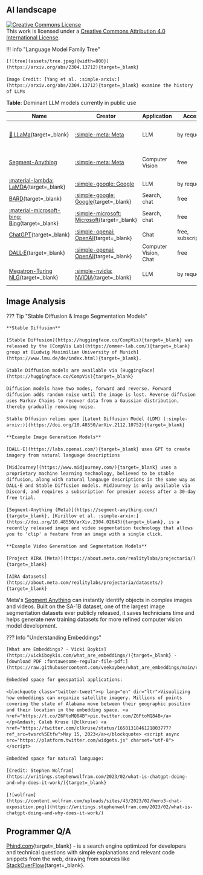 ## AI landscape

<a rel="license" href="http://creativecommons.org/licenses/by/4.0/"><img alt="Creative Commons License" style="border-width:0" src="https://i.creativecommons.org/l/by/4.0/88x31.png" /></a><br />This work is licensed under a <a rel="license" href="http://creativecommons.org/licenses/by/4.0/">Creative Commons Attribution 4.0 International License</a>.

!!! info "Language Model Family Tree"

    [![tree](assets/tree.jpeg){width=800}](https://arxiv.org/abs/2304.13712){target=_blank}
    
    Image Credit: [Yang et al. :simple-arxiv:](https://arxiv.org/abs/2304.13712){target=_blank} examine the history of LLMs 

**Table**: Dominant LLM models currently in public use

| Name | Creator | Application | Access | Publications |
|------|---------|-------------|--------|--------------|
| [:llama: LLaMa](https://github.com/facebookresearch/llama){target=_blank} | [:simple-meta: Meta]() | LLM | by request | [:simple-github: facebookresearch/llama](https://github.com/facebookresearch/llama){target=_blank}, [(Touvron et al. :simple-arxiv:)](https://doi.org/10.48550/arXiv.2302.13971){target=_blank} | 
| [Segment-Anything](https://segment-anything.com/) | [:simple-meta: Meta]() | Computer Vision | free |[:simple-github: facebookresearch/segment-anything](https://github.com/facebookresearch/segment-anything){target=_blank}, [(Kirillov et al. :simple-arxiv:)](https://doi.org/10.48550/arXiv.2304.02643){target=_blank} |
| [:material-lambda: LaMDA](https://blog.google/technology/ai/lamda/){target=_blank} | [:simple-google: Google](https://aitestkitchen.withgoogle.com/) | LLM | by request | [(Thoppilan et al. :simple-arxiv:)](https://arxiv.org/abs/2201.08239){target=_blank} | 
| [BARD](https://bard.google.com/){target=_blank} | [:simple-google: Google](https://bard.google.com/){target=_blank} | Search, chat | free |
| [:material-microsoft-bing: Bing](https://www.bing.com/){target=_blank} | [:simple-microsoft: Microsoft](){target=_blank} | Search, chat | free | |
| [ChatGPT](https://chat.openai.com/chat){target=_blank} | [:simple-openai: OpenAI](https://openai.com/){target=_blank} | Chat | free, subscription |
| [DALL·E](https://labs.openai.com/){target=_blank} | [:simple-openai: OpenAI](https://openai.com/){target=_blank} | Computer Vision, Chat | free | [:simple-github: openai/DALL-E](https://github.com/openai/DALL-E){target=_blank}, [(Ramesh et al.:simple-arxiv:)](https://doi.org/10.48550/arXiv.2102.12092)
| [Megatron-Turing NLG](https://developer.nvidia.com/megatron-turing-natural-language-generation){target=_blank} | [:simple-nvidia: NVIDIA](https://developer.nvidia.com/megatron-turing-natural-language-generation){target=_blank} | LLM | by request | [:simple-github: NVIDIA/Megatron-LM](https://github.com/NVIDIA/Megatron-LM){target=_blank}, [(Shoeybi et al. :simple-arxiv:)](https://doi.org/10.48550/arXiv.2201.11990){target=_blank} | 


## Image Analysis

??? Tip "Stable Diffusion & Image Segmentation Models"

    **Stable Diffusion**

    [Stable Diffusion](https://huggingface.co/CompVis){target=_blank} was released by the [CompVis Lab](https://ommer-lab.com/){target=_blank} group at [Ludwig Maximilian University of Munich](https://www.lmu.de/de/index.html){target=_blank}. 

    Stable Diffusion models are available via [HuggingFace](https://huggingface.co/CompVis){target=_blank}

    Diffusion models have two modes, forward and reverse. Forward diffusion adds random noise until the image is lost. Reverse diffusion uses Markov Chains to recover data from a Gaussian distribution, thereby gradually removing noise.

    Stable Dffusion relies upon [Latent Diffusion Model (LDM) (:simple-arxiv:)](https://doi.org/10.48550/arXiv.2112.10752){target=_blank}

    **Example Image Generation Models**

    [DALL·E](https://labs.openai.com/){target=_blank} uses GPT to create imagery from natural language descriptions

    [MidJourney](https://www.midjourney.com/){target=_blank} uses a proprietary machine learning technology, believed to be stable diffusion, along with natural langauge descriptions in the same way as DALL·E and Stable Diffusion models. MidJourney is only available via Discord, and requires a subscription for premier access after a 30-day free trial.

    [Segment-Anything (Meta)](https://segment-anything.com/){target=_blank}, [Kirillov et al. :simple-arxiv:](https://doi.org/10.48550/arXiv.2304.02643){target=_blank}, is a recently released image and video segmentation technology that allows you to 'clip' a feature from an image with a single click. 

    **Example Video Generation and Segmentation Models**

    [Project AIRA (Meta)](https://about.meta.com/realitylabs/projectaria/){target=_blank} 

    [AIRA datasets](https://about.meta.com/realitylabs/projectaria/datasets/){target=_blank}

Meta's [Segment Anything](https://segment-anything.com/) can instantly identify objects in complex images and videos. Built on the SA-1B dataset, one of the largest image segmentation datasets ever publicly released, it saves technicians time and helps generate new training datasets for more refined computer vision model development.

??? Info "Understanding Embeddings"

    [What are Embeddings? - Vicki Boykis](https://vickiboykis.com/what_are_embeddings/){target=_blank} - [download PDF :fontawesome-regular-file-pdf:](https://raw.githubusercontent.com/veekaybee/what_are_embeddings/main/embeddings.pdf)
    
    Embedded space for geospatial applications:
    
    <blockquote class="twitter-tweet"><p lang="en" dir="ltr">Visualizing how embeddings can organize satellite imagery. Millions of points covering the state of Alabama move between their geographic position and their location in the embedding space. <a href="https://t.co/Z6FtoMQ84B">pic.twitter.com/Z6FtoMQ84B</a></p>&mdash; Caleb Kruse (@clkruse) <a href="https://twitter.com/clkruse/status/1658131846121803777?ref_src=twsrc%5Etfw">May 15, 2023</a></blockquote> <script async src="https://platform.twitter.com/widgets.js" charset="utf-8"></script>

    Embedded space for natural language:

    [Credit: Stephen Wolfram](https://writings.stephenwolfram.com/2023/02/what-is-chatgpt-doing-and-why-does-it-work/){target=_blank}

    [![wolfram](https://content.wolfram.com/uploads/sites/43/2023/02/hero3-chat-exposition.png)](https://writings.stephenwolfram.com/2023/02/what-is-chatgpt-doing-and-why-does-it-work/)

## Programmer Q/A

[Phind.com](https://phind.com){target=_blank} - is a search engine optimized for developers and technical questions with simple explanations and relevant code snippets from the web, drawing from sources like [StackOverFlow](https://stackoverflow.com/){target=_blank}.
